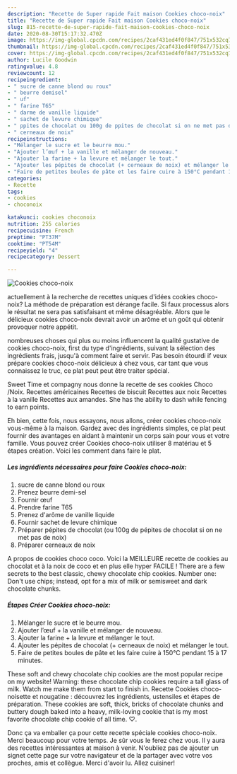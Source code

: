 ```yaml
---
description: "Recette de Super rapide Fait maison Cookies choco-noix"
title: "Recette de Super rapide Fait maison Cookies choco-noix"
slug: 815-recette-de-super-rapide-fait-maison-cookies-choco-noix
date: 2020-08-30T15:17:32.470Z
image: https://img-global.cpcdn.com/recipes/2caf431ed4f0f847/751x532cq70/cookies-choco-noix-photo-principale-de-la-recette.jpg
thumbnail: https://img-global.cpcdn.com/recipes/2caf431ed4f0f847/751x532cq70/cookies-choco-noix-photo-principale-de-la-recette.jpg
cover: https://img-global.cpcdn.com/recipes/2caf431ed4f0f847/751x532cq70/cookies-choco-noix-photo-principale-de-la-recette.jpg
author: Lucile Goodwin
ratingvalue: 4.8
reviewcount: 12
recipeingredient:
- " sucre de canne blond ou roux"
- " beurre demisel"
- " uf"
- " farine T65"
- " darme de vanille liquide"
- " sachet de levure chimique"
- " ppites de chocolat ou 100g de ppites de chocolat si on ne met pas de noix"
- " cerneaux de noix"
recipeinstructions:
- "Mélanger le sucre et le beurre mou."
- "Ajouter l’œuf + la vanille et mélanger de nouveau."
- "Ajouter la farine + la levure et mélanger le tout."
- "Ajouter les pépites de chocolat (+ cerneaux de noix) et mélanger le tout."
- "Faire de petites boules de pâte et les faire cuire à 150°C pendant 15 à 17 minutes."
categories:
- Recette
tags:
- cookies
- choconoix

katakunci: cookies choconoix 
nutrition: 255 calories
recipecuisine: French
preptime: "PT37M"
cooktime: "PT54M"
recipeyield: "4"
recipecategory: Dessert

---
```



![Cookies choco-noix](https://img-global.cpcdn.com/recipes/2caf431ed4f0f847/751x532cq70/cookies-choco-noix-photo-principale-de-la-recette.jpg)

actuellement à la recherche de recettes uniques d'idées cookies choco-noix? La méthode de préparation est dérange facile. Si faux processus alors le résultat ne sera pas satisfaisant et même désagréable. Alors que le délicieux cookies choco-noix devrait avoir un arôme et un goût qui obtenir provoquer notre appétit.

nombreuses choses qui plus ou moins influencent la qualité gustative de cookies choco-noix, first du type d'ingrédients, suivant la sélection des ingrédients frais, jusqu'à comment faire et servir. Pas besoin étourdi if veux prépare cookies choco-noix délicieux à chez vous, car tant que vous connaissez le truc, ce plat peut peut être traiter spécial.

Sweet Time et compagny nous donne la recette de ses cookies Choco /Noix. Recettes américaines Recettes de biscuit Recettes aux noix Recettes à la vanille Recettes aux amandes. She has the ability to dash while fencing to earn points.


Eh bien, cette fois, nous essayons, nous allons, créer cookies choco-noix vous-même à la maison. Gardez avec des ingrédients simples, ce plat peut fournir des avantages en aidant à maintenir un corps sain pour vous et votre famille. Vous pouvez créer Cookies choco-noix utiliser 8 matériau et 5 étapes création. Voici les comment dans faire le plat.

<!--inarticleads1-->

##### Les ingrédients nécessaires pour faire Cookies choco-noix:

1.   sucre de canne blond ou roux
1. Prenez  beurre demi-sel
1. Fournir  œuf
1. Prendre  farine T65
1. Prenez  d&#39;arôme de vanille liquide
1. Fournir  sachet de levure chimique
1. Préparer  pépites de chocolat (ou 100g de pépites de chocolat si on ne met pas de noix)
1. Préparer  cerneaux de noix


A propos de cookies choco coco. Voici la MEILLEURE recette de cookies au chocolat et à la noix de coco et en plus elle hyper FACILE ! There are a few secrets to the best classic, chewy chocolate chip cookies. Number one: Don&#39;t use chips; instead, opt for a mix of milk or semisweet and dark chocolate chunks. 

<!--inarticleads2-->

##### Étapes Créer Cookies choco-noix:

1. Mélanger le sucre et le beurre mou.
1. Ajouter l’œuf + la vanille et mélanger de nouveau.
1. Ajouter la farine + la levure et mélanger le tout.
1. Ajouter les pépites de chocolat (+ cerneaux de noix) et mélanger le tout.
1. Faire de petites boules de pâte et les faire cuire à 150°C pendant 15 à 17 minutes.


These soft and chewy chocolate chip cookies are the most popular recipe on my website! Warning: these chocolate chip cookies require a tall glass of milk. Watch me make them from start to finish in. Recette Cookies choco-noisette et nougatine : découvrez les ingrédients, ustensiles et étapes de préparation. These cookies are soft, thick, bricks of chocolate chunks and buttery dough baked into a heavy, milk-loving cookie that is my most favorite chocolate chip cookie of all time. ♡. 


Donc ça va emballer ça pour cette recette spéciale cookies choco-noix. Merci beaucoup pour votre temps. Je sûr vous le ferez chez vous. Il y aura des recettes  intéressantes at maison à venir. N'oubliez pas de ajouter un signet cette page sur votre navigateur et de la partager avec votre vos proches, amis et collègue. Merci d'avoir lu. Allez cuisiner!
